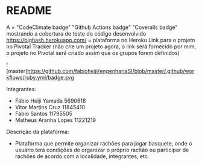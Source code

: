 # README

A = "CodeClimate badge" 
"Github Actions badge"
"Coveralls badge" mostrando a cobertura de teste do código desenvolvido
https://bighash.herokuapp.com/ = plataforma no Heroku
Link para o projeto no Pivotal Tracker (não crie um projeto agora, o link será fornecido por mim, o projeto no Pivotal será criado assim que os grupos forem definidos)

![master]https://github.com/fabioheiji/engenhariaSI/blob/master/.github/workflows/ruby.yml/badge.svg

Integrantes:
- Fábio Heiji Yamada 5690618
- Vitor Martins Cruz 11845410
- Fábio Santos 11795505
- Matheus Aranha Lopes 11221219

Descrição da plataforma:
- Plataforma que permite organizar rachões para jogar basquete, onde o usuário terá condições de organizar o próprio rachão ou participar de rachões de acordo com a localidade, integrantes, etc.